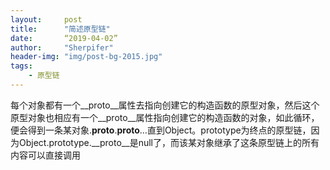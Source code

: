 ```yaml
---
layout:     post
title:      "简述原型链"
date:       “2019-04-02”
author:     "Sherpifer"
header-img: "img/post-bg-2015.jpg"
tags:
    - 原型链
---
```


每个对象都有一个__proto__属性去指向创建它的构造函数的原型对象，然后这个原型对象也相应有一个__proto__属性指向创建它的构造函数的对象，如此循环，便会得到一条某对象.__proto__.__proto__…直到Object。prototype为终点的原型链，因为Object.prototype.__proto__是null了，而该某对象继承了这条原型链上的所有内容可以直接调用